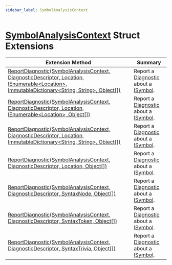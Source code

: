 ```yaml
---
sidebar_label: SymbolAnalysisContext
---
```


# [SymbolAnalysisContext](https://docs.microsoft.com/en-us/dotnet/api/microsoft.codeanalysis.diagnostics.symbolanalysiscontext) Struct Extensions

| Extension Method | Summary |
| ---------------- | ------- |
| [ReportDiagnostic(SymbolAnalysisContext, DiagnosticDescriptor, Location, IEnumerable&lt;Location&gt;, ImmutableDictionary&lt;String, String&gt;, Object\[\])](../../../Roslynator/DiagnosticsExtensions/ReportDiagnostic/index.md#68790103) | Report a [Diagnostic](https://docs.microsoft.com/en-us/dotnet/api/microsoft.codeanalysis.diagnostic) about a [ISymbol](https://docs.microsoft.com/en-us/dotnet/api/microsoft.codeanalysis.isymbol)\. |
| [ReportDiagnostic(SymbolAnalysisContext, DiagnosticDescriptor, Location, IEnumerable&lt;Location&gt;, Object\[\])](../../../Roslynator/DiagnosticsExtensions/ReportDiagnostic/index.md#1383342935) | Report a [Diagnostic](https://docs.microsoft.com/en-us/dotnet/api/microsoft.codeanalysis.diagnostic) about a [ISymbol](https://docs.microsoft.com/en-us/dotnet/api/microsoft.codeanalysis.isymbol)\. |
| [ReportDiagnostic(SymbolAnalysisContext, DiagnosticDescriptor, Location, ImmutableDictionary&lt;String, String&gt;, Object\[\])](../../../Roslynator/DiagnosticsExtensions/ReportDiagnostic/index.md#2280657848) | Report a [Diagnostic](https://docs.microsoft.com/en-us/dotnet/api/microsoft.codeanalysis.diagnostic) about a [ISymbol](https://docs.microsoft.com/en-us/dotnet/api/microsoft.codeanalysis.isymbol)\. |
| [ReportDiagnostic(SymbolAnalysisContext, DiagnosticDescriptor, Location, Object\[\])](../../../Roslynator/DiagnosticsExtensions/ReportDiagnostic/index.md#2255916064) | Report a [Diagnostic](https://docs.microsoft.com/en-us/dotnet/api/microsoft.codeanalysis.diagnostic) about a [ISymbol](https://docs.microsoft.com/en-us/dotnet/api/microsoft.codeanalysis.isymbol)\. |
| [ReportDiagnostic(SymbolAnalysisContext, DiagnosticDescriptor, SyntaxNode, Object\[\])](../../../Roslynator/DiagnosticsExtensions/ReportDiagnostic/index.md#28701035) | Report a [Diagnostic](https://docs.microsoft.com/en-us/dotnet/api/microsoft.codeanalysis.diagnostic) about a [ISymbol](https://docs.microsoft.com/en-us/dotnet/api/microsoft.codeanalysis.isymbol)\. |
| [ReportDiagnostic(SymbolAnalysisContext, DiagnosticDescriptor, SyntaxToken, Object\[\])](../../../Roslynator/DiagnosticsExtensions/ReportDiagnostic/index.md#3010188031) | Report a [Diagnostic](https://docs.microsoft.com/en-us/dotnet/api/microsoft.codeanalysis.diagnostic) about a [ISymbol](https://docs.microsoft.com/en-us/dotnet/api/microsoft.codeanalysis.isymbol)\. |
| [ReportDiagnostic(SymbolAnalysisContext, DiagnosticDescriptor, SyntaxTrivia, Object\[\])](../../../Roslynator/DiagnosticsExtensions/ReportDiagnostic/index.md#1158862014) | Report a [Diagnostic](https://docs.microsoft.com/en-us/dotnet/api/microsoft.codeanalysis.diagnostic) about a [ISymbol](https://docs.microsoft.com/en-us/dotnet/api/microsoft.codeanalysis.isymbol)\. |

